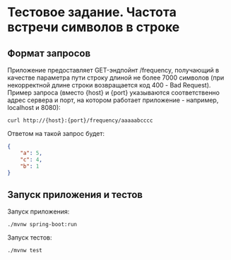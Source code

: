 # Тестовое задание. Частота встречи символов в строке
## Формат запросов
Приложение предоставляет GET-эндпойнт /frequency, получающий в качестве параметра пути строку длиной не более 
7000 символов (при некорректной длине строки возвращается код 400 - Bad Request).  
Пример запроса (вместо {host} и {port} указываются соответственно адрес сервера и порт, на котором работает 
приложение - например, localhost и 8080):
```
curl http://{host}:{port}/frequency/aaaaabcccc
```
Ответом на такой запрос будет:
```json
{
    "a": 5,
    "c": 4,
    "b": 1
}
```
## Запуск приложения и тестов
Запуск приложения:
```
./mvnw spring-boot:run
```
Запуск тестов:
```
./mvnw test
```
